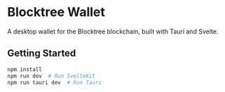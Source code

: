# Blocktree Wallet

A desktop wallet for the Blocktree blockchain, built with Tauri and Svelte.

## Getting Started

```bash
npm install
npm run dev  # Run SvelteKit
npm run tauri dev  # Run Tauri
